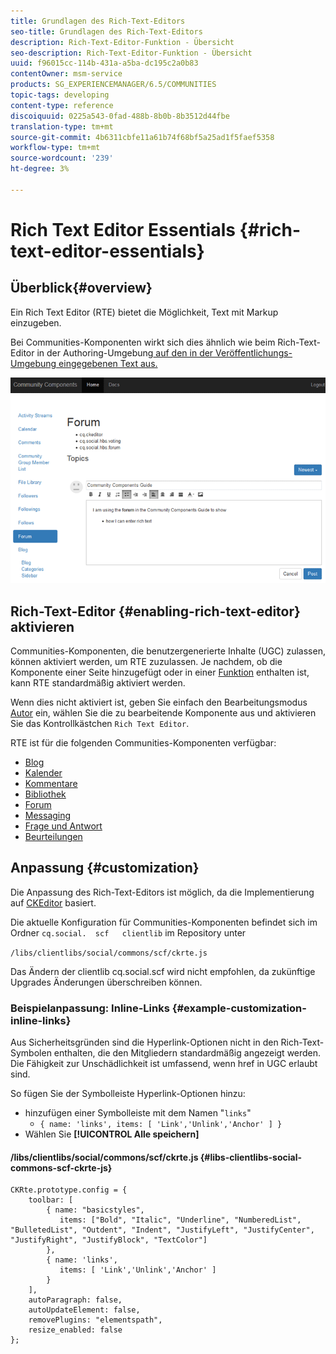 ```yaml
---
title: Grundlagen des Rich-Text-Editors
seo-title: Grundlagen des Rich-Text-Editors
description: Rich-Text-Editor-Funktion - Übersicht
seo-description: Rich-Text-Editor-Funktion - Übersicht
uuid: f96015cc-114b-431a-a5ba-dc195c2a0b83
contentOwner: msm-service
products: SG_EXPERIENCEMANAGER/6.5/COMMUNITIES
topic-tags: developing
content-type: reference
discoiquuid: 0225a543-0fad-488b-8b0b-8b3512d44fbe
translation-type: tm+mt
source-git-commit: 4b6311cbfe11a61b74f68bf5a25ad1f5faef5358
workflow-type: tm+mt
source-wordcount: '239'
ht-degree: 3%

---
```



# Rich Text Editor Essentials {#rich-text-editor-essentials}

## Überblick{#overview}

Ein Rich Text Editor (RTE) bietet die Möglichkeit, Text mit Markup einzugeben.

Bei Communities-Komponenten wirkt sich dies ähnlich wie beim Rich-Text-Editor in der Authoring-Umgebung[ auf den in der Veröffentlichungs-Umgebung eingegebenen Text aus.](../../help/sites-authoring/rich-text-editor.md)

![Rich-Text-Editor](assets/rich-text-editor.png)

## Rich-Text-Editor {#enabling-rich-text-editor} aktivieren

Communities-Komponenten, die benutzergenerierte Inhalte (UGC) zulassen, können aktiviert werden, um RTE zuzulassen. Je nachdem, ob die Komponente einer Seite hinzugefügt oder in einer [Funktion](functions.md) enthalten ist, kann RTE standardmäßig aktiviert werden.

Wenn dies nicht aktiviert ist, geben Sie einfach den Bearbeitungsmodus [Autor](sites-console.md#authoring-site-content) ein, wählen Sie die zu bearbeitende Komponente aus und aktivieren Sie das Kontrollkästchen `Rich Text Editor`.

RTE ist für die folgenden Communities-Komponenten verfügbar:

* [Blog](blog-feature.md)
* [Kalender](calendar.md)
* [Kommentare](comments.md)
* [Bibliothek](file-library.md)
* [Forum](forum.md)
* [Messaging](configure-messaging.md)
* [Frage und Antwort](working-with-qna.md)
* [Beurteilungen](reviews.md)

## Anpassung {#customization}

Die Anpassung des Rich-Text-Editors ist möglich, da die Implementierung auf [CKEditor](https://www.ckeditor.com/) basiert.

Die aktuelle Konfiguration für Communities-Komponenten befindet sich im Ordner `cq.social.  scf   clientlib` im Repository unter

`/libs/clientlibs/social/commons/scf/ckrte.js`

Das Ändern der clientlib cq.social.scf wird nicht empfohlen, da zukünftige Upgrades Änderungen überschreiben können.

### Beispielanpassung: Inline-Links {#example-customization-inline-links}

Aus Sicherheitsgründen sind die Hyperlink-Optionen nicht in den Rich-Text-Symbolen enthalten, die den Mitgliedern standardmäßig angezeigt werden. Die Fähigkeit zur Unschädlichkeit ist umfassend, wenn href in UGC erlaubt sind.

So fügen Sie der Symbolleiste Hyperlink-Optionen hinzu:

* hinzufügen einer Symbolleiste mit dem Namen &quot;`links`&quot;
   * `{ name: 'links', items: [ 'Link','Unlink','Anchor' ] }`
* Wählen Sie **[!UICONTROL Alle speichern]**

#### /libs/clientlibs/social/commons/scf/ckrte.js {#libs-clientlibs-social-commons-scf-ckrte-js}

```
CKRte.prototype.config = {
    toolbar: [
        { name: "basicstyles",
           items: ["Bold", "Italic", "Underline", "NumberedList", "BulletedList", "Outdent", "Indent", "JustifyLeft", "JustifyCenter", "JustifyRight", "JustifyBlock", "TextColor"]
        },
        { name: 'links',
           items: [ 'Link','Unlink','Anchor' ]
        }
    ],
    autoParagraph: false,
    autoUpdateElement: false,
    removePlugins: "elementspath",
    resize_enabled: false
};
```

